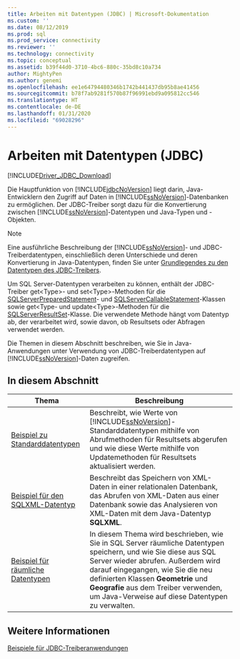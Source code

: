 ```yaml
---
title: Arbeiten mit Datentypen (JDBC) | Microsoft-Dokumentation
ms.custom: ''
ms.date: 08/12/2019
ms.prod: sql
ms.prod_service: connectivity
ms.reviewer: ''
ms.technology: connectivity
ms.topic: conceptual
ms.assetid: b39f44d0-3710-4bc6-880c-35bd8c10a734
author: MightyPen
ms.author: genemi
ms.openlocfilehash: ee1e64794480346b1742b441437db95b8ae41456
ms.sourcegitcommit: b78f7ab9281f570b87f96991ebd9a095812cc546
ms.translationtype: HT
ms.contentlocale: de-DE
ms.lasthandoff: 01/31/2020
ms.locfileid: "69028296"
---
```

# <a name="working-with-data-types-jdbc"></a>Arbeiten mit Datentypen (JDBC)

[!INCLUDE[Driver_JDBC_Download](../../../includes/driver_jdbc_download.md)]

Die Hauptfunktion von [!INCLUDE[jdbcNoVersion](../../../includes/jdbcnoversion_md.md)] liegt darin, Java-Entwicklern den Zugriff auf Daten in [!INCLUDE[ssNoVersion](../../../includes/ssnoversion-md.md)]-Datenbanken zu ermöglichen. Der JDBC-Treiber sorgt dazu für die Konvertierung zwischen [!INCLUDE[ssNoVersion](../../../includes/ssnoversion-md.md)]-Datentypen und Java-Typen und -Objekten.  
  
> [!NOTE]  
> Eine ausführliche Beschreibung der [!INCLUDE[ssNoVersion](../../../includes/ssnoversion-md.md)]- und JDBC-Treiberdatentypen, einschließlich deren Unterschiede und deren Konvertierung in Java-Datentypen, finden Sie unter [Grundlegendes zu den Datentypen des JDBC-Treibers](../../../connect/jdbc/understanding-the-jdbc-driver-data-types.md).  
  
Um SQL Server-Datentypen verarbeiten zu können, enthält der JDBC-Treiber get\<Type>- und set\<Type>-Methoden für die [SQLServerPreparedStatement](../../../connect/jdbc/reference/sqlserverpreparedstatement-class.md)- und [SQLServerCallableStatement](../../../connect/jdbc/reference/sqlservercallablestatement-class.md)-Klassen sowie get\<Type- und update\<Type>-Methoden für die [SQLServerResultSet](../../../connect/jdbc/reference/sqlserverresultset-class.md)-Klasse. Die verwendete Methode hängt vom Datentyp ab, der verarbeitet wird, sowie davon, ob Resultsets oder Abfragen verwendet werden.  
  
Die Themen in diesem Abschnitt beschreiben, wie Sie in Java-Anwendungen unter Verwendung von JDBC-Treiberdatentypen auf [!INCLUDE[ssNoVersion](../../../includes/ssnoversion-md.md)]-Daten zugreifen.  
  
## <a name="in-this-section"></a>In diesem Abschnitt  
  
| Thema                                                                         | Beschreibung                                                                                                                                                                                                                                                  |
| ----------------------------------------------------------------------------- | ------------------------------------------------------------------------------------------------------------------------------------------------------------------------------------------------------------------------------------------------------------ |
| [Beispiel zu Standarddatentypen](../../../connect/jdbc/code-samples/basic-data-types-sample.md)   | Beschreibt, wie Werte von [!INCLUDE[ssNoVersion](../../../includes/ssnoversion-md.md)]-Standarddatentypen mithilfe von Abrufmethoden für Resultsets abgerufen und wie diese Werte mithilfe von Updatemethoden für Resultsets aktualisiert werden.                                             |
| [Beispiel für den SQLXML-Datentyp](../../../connect/jdbc/code-samples/sqlxml-data-type-sample.md)   | Beschreibt das Speichern von XML-Daten in einer relationalen Datenbank, das Abrufen von XML-Daten aus einer Datenbank sowie das Analysieren von XML-Daten mit dem Java-Datentyp **SQLXML**.                                                                                   |
| [Beispiel für räumliche Datentypen](../../../connect/jdbc/code-samples/spatial-data-types-sample.md) | In diesem Thema wird beschrieben, wie Sie in SQL Server räumliche Datentypen speichern, und wie Sie diese aus SQL Server wieder abrufen. Außerdem wird darauf eingegangen, wie Sie die neu definierten Klassen **Geometrie** und **Geografie** aus dem Treiber verwenden, um Java-Verweise auf diese Datentypen zu verwalten. |
  
## <a name="see-also"></a>Weitere Informationen

[Beispiele für JDBC-Treiberanwendungen](../../../connect/jdbc/code-samples/sample-jdbc-driver-applications.md)  

